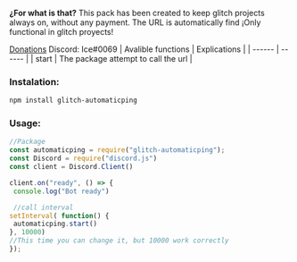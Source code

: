
__¿For what is that?__
This pack has been created to keep glitch projects always on, without any payment.
The URL is automatically find ¡Only functional in glitch proyects!

[Donations](https://paypal.me/pools/c/8q2SDz4bNr)
Discord: Ic𝖾#0069
| Avalible functions | Explications |
| ------ | ------ |
| start | The package attempt to call the url |


### Instalation: 
```sh
npm install glitch-automaticping
```

### Usage:
```js
//Package
const automaticping = require("glitch-automaticping");
const Discord = require("discord.js")
const client = Discord.Client()

client.on("ready", () => {
 console.log("Bot ready")

 //call interval
setInterval( function() {
 automaticping.start()
}, 10000)
//This time you can change it, but 10000 work correctly
});


```